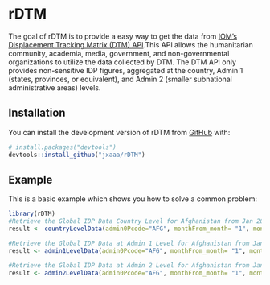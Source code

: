 
<!-- README.md is generated from README.Rmd. Please edit that file -->

# rDTM

<!-- badges: start -->
<!-- badges: end -->

The goal of rDTM is to provide a easy way to get the data from [IOM’s
Displacement Tracking Matrix (DTM)
API](https://dtm.iom.int/data-and-analysis/dtm-api).This API allows the
humanitarian community, academia, media, government, and
non-governmental organizations to utilize the data collected by DTM. The
DTM API only provides non-sensitive IDP figures, aggregated at the
country, Admin 1 (states, provinces, or equivalent), and Admin 2
(smaller subnational administrative areas) levels.

## Installation

You can install the development version of rDTM from
[GitHub](https://github.com/) with:

``` r
# install.packages("devtools")
devtools::install_github("jxaaa/rDTM")
```

## Example

This is a basic example which shows you how to solve a common problem:

``` r
library(rDTM)
#Retrieve the Global IDP Data Country Level for Afghanistan from Jan 2000 to May 2024, and convert output as Dataframe.
result <- countryLevelData(admin0Pcode="AFG", monthFrom_month= "1", monthFrom_year=2000, monthTo_month= "5", monthTo_year=2024,to_dataframe =TRUE)

#Retrieve the Global IDP Data at Admin 1 Level for Afghanistan from Jan 2000 to May 2024, and convert output as Dataframe.
result <- admin1LevelData(admin0Pcode="AFG", monthFrom_month= "1", monthFrom_year=2000, monthTo_month= "5", monthTo_year=2024,to_dataframe =TRUE)

#Retrieve the Global IDP Data at Admin 2 Level for Afghanistan from Jan 2000 to May 2024, and convert output as Dataframe.
result <- admin2LevelData(admin0Pcode="AFG", monthFrom_month= "1", monthFrom_year=2000, monthTo_month= "5", monthTo_year=2024,to_dataframe =TRUE)
```
